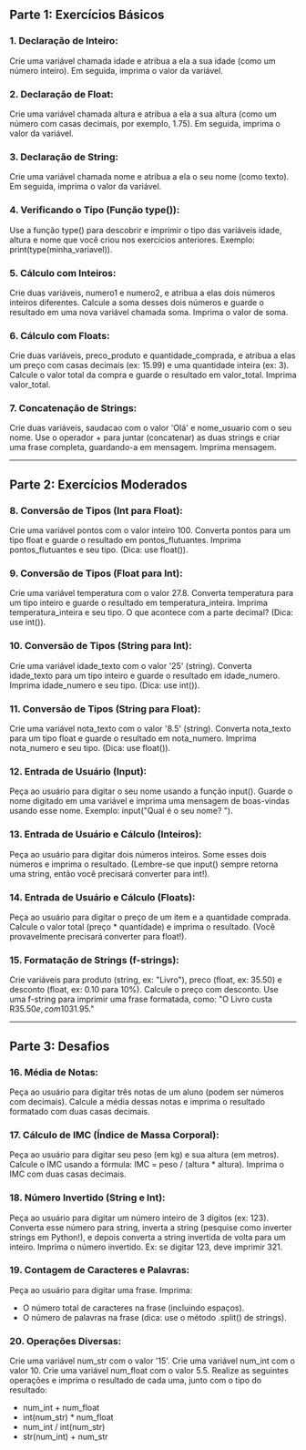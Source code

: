 ## Parte 1: Exercícios Básicos

### 1. Declaração de Inteiro:
Crie uma variável chamada idade e atribua a ela a sua idade (como um número inteiro). Em seguida, imprima o valor da variável.

### 2. Declaração de Float:
Crie uma variável chamada altura e atribua a ela a sua altura (como um número com casas decimais, por exemplo, 1.75). Em seguida, imprima o valor da variável.

### 3. Declaração de String:
Crie uma variável chamada nome e atribua a ela o seu nome (como texto). Em seguida, imprima o valor da variável.

### 4. Verificando o Tipo (Função type()):
Use a função type() para descobrir e imprimir o tipo das variáveis idade, altura e nome que você criou nos exercícios anteriores. Exemplo: print(type(minha_variavel)).

### 5. Cálculo com Inteiros:
Crie duas variáveis, numero1 e numero2, e atribua a elas dois números inteiros diferentes. Calcule a soma desses dois números e guarde o resultado em uma nova variável chamada soma. Imprima o valor de soma.

### 6. Cálculo com Floats:
Crie duas variáveis, preco_produto e quantidade_comprada, e atribua a elas um preço com casas decimais (ex: 15.99) e uma quantidade inteira (ex: 3). Calcule o valor total da compra e guarde o resultado em valor_total. Imprima valor_total.

### 7. Concatenação de Strings:
Crie duas variáveis, saudacao com o valor 'Olá' e nome_usuario com o seu nome. Use o operador + para juntar (concatenar) as duas strings e criar uma frase completa, guardando-a em mensagem. Imprima mensagem.
___

## Parte 2: Exercícios Moderados

### 8. Conversão de Tipos (Int para Float):
Crie uma variável pontos com o valor inteiro 100. Converta pontos para um tipo float e guarde o resultado em pontos_flutuantes. Imprima pontos_flutuantes e seu tipo. (Dica: use float()).

### 9. Conversão de Tipos (Float para Int):
Crie uma variável temperatura com o valor 27.8. Converta temperatura para um tipo inteiro e guarde o resultado em temperatura_inteira. Imprima temperatura_inteira e seu tipo. O que acontece com a parte decimal? (Dica: use int()).

### 10. Conversão de Tipos (String para Int):
Crie uma variável idade_texto com o valor '25' (string). Converta idade_texto para um tipo inteiro e guarde o resultado em idade_numero. Imprima idade_numero e seu tipo. (Dica: use int()).

### 11. Conversão de Tipos (String para Float):
Crie uma variável nota_texto com o valor '8.5' (string). Converta nota_texto para um tipo float e guarde o resultado em nota_numero. Imprima nota_numero e seu tipo. (Dica: use float()).

### 12. Entrada de Usuário (Input):
Peça ao usuário para digitar o seu nome usando a função input(). Guarde o nome digitado em uma variável e imprima uma mensagem de boas-vindas usando esse nome. Exemplo: input("Qual é o seu nome? ").

### 13. Entrada de Usuário e Cálculo (Inteiros):
Peça ao usuário para digitar dois números inteiros. Some esses dois números e imprima o resultado. (Lembre-se que input() sempre retorna uma string, então você precisará converter para int!).

### 14. Entrada de Usuário e Cálculo (Floats):
Peça ao usuário para digitar o preço de um item e a quantidade comprada. Calcule o valor total (preço * quantidade) e imprima o resultado. (Você provavelmente precisará converter para float!).

### 15. Formatação de Strings (f-strings):
Crie variáveis para produto (string, ex: "Livro"), preco (float, ex: 35.50) e desconto (float, ex: 0.10 para 10%). Calcule o preço com desconto. Use uma f-string para imprimir uma frase formatada, como: "O Livro custa R$35.50 e, com 10% de desconto, fica por R$31.95."
___

## Parte 3: Desafios

### 16. Média de Notas:
Peça ao usuário para digitar três notas de um aluno (podem ser números com decimais). Calcule a média dessas notas e imprima o resultado formatado com duas casas decimais.

### 17. Cálculo de IMC (Índice de Massa Corporal):
Peça ao usuário para digitar seu peso (em kg) e sua altura (em metros). Calcule o IMC usando a fórmula: IMC = peso / (altura * altura). Imprima o IMC com duas casas decimais.

### 18. Número Invertido (String e Int):
Peça ao usuário para digitar um número inteiro de 3 dígitos (ex: 123). Converta esse número para string, inverta a string (pesquise como inverter strings em Python!), e depois converta a string invertida de volta para um inteiro. Imprima o número invertido. Ex: se digitar 123, deve imprimir 321.

### 19. Contagem de Caracteres e Palavras:
Peça ao usuário para digitar uma frase. Imprima:

- O número total de caracteres na frase (incluindo espaços).
- O número de palavras na frase (dica: use o método .split() de strings).

### 20. Operações Diversas:
Crie uma variável num_str com o valor '15'. Crie uma variável num_int com o valor 10. Crie uma variável num_float com o valor 5.5.
Realize as seguintes operações e imprima o resultado de cada uma, junto com o tipo do resultado:

- num_int + num_float
- int(num_str) * num_float
- num_int / int(num_str)
- str(num_int) + num_str
